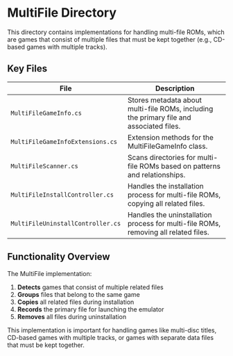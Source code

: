 # MultiFile Directory

This directory contains implementations for handling multi-file ROMs, which are games that consist of multiple files that must be kept together (e.g., CD-based games with multiple tracks).

## Key Files

| File | Description |
|------|-------------|
| `MultiFileGameInfo.cs` | Stores metadata about multi-file ROMs, including the primary file and associated files. |
| `MultiFileGameInfoExtensions.cs` | Extension methods for the MultiFileGameInfo class. |
| `MultiFileScanner.cs` | Scans directories for multi-file ROMs based on patterns and relationships. |
| `MultiFileInstallController.cs` | Handles the installation process for multi-file ROMs, copying all related files. |
| `MultiFileUninstallController.cs` | Handles the uninstallation process for multi-file ROMs, removing all related files. |

## Functionality Overview

The MultiFile implementation:

1. **Detects** games that consist of multiple related files
2. **Groups** files that belong to the same game
3. **Copies** all related files during installation
4. **Records** the primary file for launching the emulator
5. **Removes** all files during uninstallation

This implementation is important for handling games like multi-disc titles, CD-based games with multiple tracks, or games with separate data files that must be kept together.